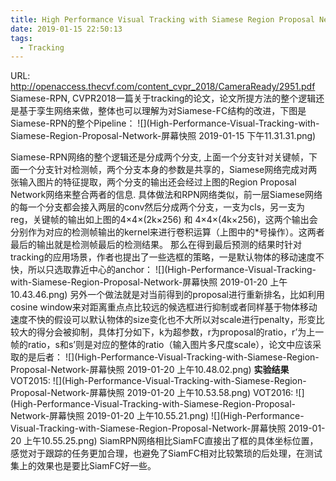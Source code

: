 ```yaml
---
title: High Performance Visual Tracking with Siamese Region Proposal Network
date: 2019-01-15 22:50:13
tags:
  - Tracking
---
```

URL: http://openaccess.thecvf.com/content_cvpr_2018/CameraReady/2951.pdf
Siamese-RPN, CVPR2018一篇关于tracking的论文，论文所提方法的整个逻辑还是基于孪生网络来做，整体也可以理解为对Siamese-FC结构的改进，下图是Siamese-RPN的整个Pipeline：
![](High-Performance-Visual-Tracking-with-Siamese-Region-Proposal-Network-屏幕快照 2019-01-15 下午11.31.31.png)

Siamese-RPN网络的整个逻辑还是分成两个分支, 上面一个分支针对关键帧，下面一个分支针对检测帧，两个分支本身的参数是共享的，Siamese网络完成对两张输入图片的特征提取，两个分支的输出还会经过上图的Region Proposal Network网络来整合两者的信息.
具体做法和RPN网络类似，前一层Siamese网络的每一个分支都会接入两层的conv然后分成两个分支，一支为cls，另一支为reg，关键帧的输出如上图的4×4×(2k×256) 和 4×4×(4k×256)，这两个输出会分别作为对应的检测帧输出的kernel来进行卷积运算（上图中的*号操作）。这两者最后的输出就是检测帧最后的检测结果。
那么在得到最后预测的结果时针对tracking的应用场景，作者也提出了一些选框的策略，一是默认物体的移动速度不快，所以只选取靠近中心的anchor：
![](High-Performance-Visual-Tracking-with-Siamese-Region-Proposal-Network-屏幕快照 2019-01-20 上午10.43.46.png)
另外一个做法就是对当前得到的proposal进行重新排名，比如利用cosine window来对距离重点点比较远的候选框进行抑制或者同样基于物体移动速度不快的假设可以默认物体的size变化也不大所以对scale进行penalty，形变比较大的得分会被抑制，具体打分如下，k为超参数，r为proposal的ratio，r’为上一帧的ratio，s和s’则是对应的整体的ratio（输入图片多尺度scale），论文中应该采取的是后者：
![](High-Performance-Visual-Tracking-with-Siamese-Region-Proposal-Network-屏幕快照 2019-01-20 上午10.48.02.png)
**实验结果**
VOT2015:
![](High-Performance-Visual-Tracking-with-Siamese-Region-Proposal-Network-屏幕快照 2019-01-20 上午10.53.58.png)
VOT2016:
![](High-Performance-Visual-Tracking-with-Siamese-Region-Proposal-Network-屏幕快照 2019-01-20 上午10.55.21.png)
![](High-Performance-Visual-Tracking-with-Siamese-Region-Proposal-Network-屏幕快照 2019-01-20 上午10.55.25.png)
SiamRPN网络相比SiamFC直接出了框的具体坐标位置，感觉对于跟踪的任务更加合理，也避免了SiamFC相对比较繁琐的后处理，在测试集上的效果也是要比SiamFC好一些。
